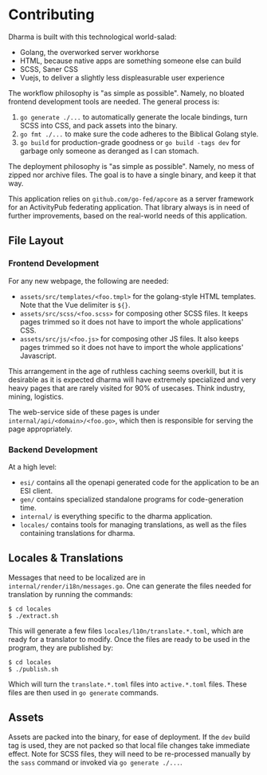 # Contributing

Dharma is built with this technological world-salad:

* Golang, the overworked server workhorse
* HTML, because native apps are something someone else can build
* SCSS, Saner CSS
* Vuejs, to deliver a slightly less displeasurable user experience

The workflow philosophy is "as simple as possible". Namely, no bloated frontend
development tools are needed. The general process is:

1. `go generate ./...` to automatically generate the locale bindings, turn SCSS
   into CSS, and pack assets into the binary.
2. `go fmt ./...` to make sure the code adheres to the Biblical Golang style.
3. `go build` for production-grade goodness or `go build -tags dev` for garbage
   only someone as deranged as I can stomach.

The deployment philosophy is "as simple as possible". Namely, no mess of zipped
nor archive files. The goal is to have a single binary, and keep it that way.

This application relies on `github.com/go-fed/apcore` as a server framework for
an ActivityPub federating application. That library always is in need of further
improvements, based on the real-world needs of this application.

## File Layout

### Frontend Development

For any new webpage, the following are needed:

* `assets/src/templates/<foo.tmpl>` for the golang-style HTML templates. Note
  that the Vue delimiter is `${}`.
* `assets/src/scss/<foo.scss>` for composing other SCSS files. It keeps pages
  trimmed so it does not have to import the whole applications' CSS.
* `assets/src/js/<foo.js>` for composing other JS files. It also keeps pages
  trimmed so it does not have to import the whole applications' Javascript.

This arrangement in the age of ruthless caching seems overkill, but it is
desirable as it is expected dharma will have extremely specialized and very
heavy pages that are rarely visited for 90% of usecases. Think industry, mining,
logistics.

The web-service side of these pages is under `internal/api/<domain>/<foo.go>`,
which then is responsible for serving the page appropriately.

### Backend Development

At a high level:

* `esi/` contains all the openapi generated code for the application to be an
  ESI client.
* `gen/` contains specialized standalone programs for code-generation time.
* `internal/` is everything specific to the dharma application.
* `locales/` contains tools for managing translations, as well as the files
  containing translations for dharma.

## Locales & Translations

Messages that need to be localized are in `internal/render/i18n/messages.go`.
One can generate the files needed for translation by running the commands:

```
$ cd locales
$ ./extract.sh
```

This will generate a few files `locales/l10n/translate.*.toml`, which are ready
for a translator to modify. Once the files are ready to be used in the program,
they are published by:

```
$ cd locales
$ ./publish.sh
```

Which will turn the `translate.*.toml` files into `active.*.toml` files. These
files are then used in `go generate` commands.

## Assets

Assets are packed into the binary, for ease of deployment. If the `dev` build
tag is used, they are not packed so that local file changes take immediate
effect. Note for SCSS files, they will need to be re-processed manually by the
`sass` command or invoked via `go generate ./...`.
